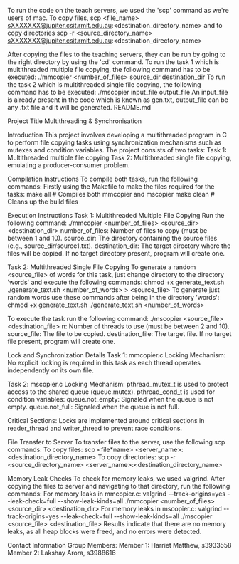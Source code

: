 To run the code on the teach servers, we used the 'scp' command as we're users of mac.
To copy files, scp <file_name> sXXXXXXX@jupiter.csit.rmit.edu.au:<destination_directory_name> and to copy directories scp -r <source_directory_name> sXXXXXXX@jupiter.csit.rmit.edu.au:<destination_directory_name>

After copying the files to the teaching servers, they can be run by going to the right directory by using the 'cd' command.
To run the task 1 which is multithreaded multiple file copying, the following command has to be executed: ./mmcopier <number_of_files> source_dir destination_dir
To run the task 2 which is multithreaded single file copying, the following command has to be executed: ./mscopier <n> input_file output_file
An input_file is already present in the code which is known as gen.txt, output_file can be any .txt file and it will be generated.
README.md

Project Title
Multithreading & Synchronisation

Introduction
This project involves developing a multithreaded program in C to perform file copying tasks using synchronization mechanisms such as mutexes and condition variables. The project consists of two tasks:
Task 1: Multithreaded multiple file copying
Task 2: Multithreaded single file copying, emulating a producer-consumer problem.

Compilation Instructions
To compile both tasks, run the following commands:
Firstly using the Makefile to make the files required for the tasks:
make all # Compiles both mmcopier and mscopier
make clean # Cleans up the build files

Execution Instructions
Task 1: Multithreaded Multiple File Copying
Run the following command:
./mmcopier <number_of_files> <source_dir> <destination_dir>
number_of_files: Number of files to copy (must be between 1 and 10).
source_dir: The directory containing the source files (e.g., source_dir/source1.txt).
destination_dir: The target directory where the files will be copied. If no target directory present, program will create one.

Task 2: Multithreaded Single File Copying
To generate a random <source_file> of words for this task, just change directory to the directory 'words' and execute the following commands:
chmod +x generate_text.sh
./generate_text.sh <number_of_words> > <source_file>
To generate just random words use these commands after being in the directory 'words':
chmod +x generate_text.sh
./generate_text.sh <number_of_words>

To execute the task run the following command:
./mscopier <n> <source_file> <destination_file>
n: Number of threads to use (must be between 2 and 10).
source_file: The file to be copied.
destination_file: The target file. If no target file present, program will create one.

Lock and Synchronization Details
Task 1: mmcopier.c
Locking Mechanism:
No explicit locking is required in this task as each thread operates independently on its own file.

Task 2: mscopier.c
Locking Mechanism:
pthread_mutex_t is used to protect access to the shared queue (queue.mutex).
pthread_cond_t is used for condition variables:
queue.not_empty: Signaled when the queue is not empty.
queue.not_full: Signaled when the queue is not full.

Critical Sections:
Locks are implemented around critical sections in reader_thread and writer_thread to prevent race conditions.

File Transfer to Server
To transfer files to the server, use the following scp commands:
To copy files:
scp <file*name> <server_name>:<destination_directory_name>
To copy directories:
scp -r <source_directory_name> <server_name>:<destination_directory_name>

Memory Leak Checks
To check for memory leaks, we used valgrind. After copying the files to server and navigating to that directory, run the following commands:
For memory leaks in mmcopier.c:
valgrind --track-origins=yes --leak-check=full --show-leak-kinds=all ./mmcopier <number_of_files> <source_dir> <destination_dir> 
For memory leaks in mscopier.c:
valgrind --track-origins=yes --leak-check=full --show-leak-kinds=all ./mscopier <n> <source_file> <destination_file>
Results indicate that there are no memory leaks, as all heap blocks were freed, and no errors were detected.

Contact Information
Group Members:
Member 1: Harriet Matthew, s3933558
Member 2: Lakshay Arora, s3988616